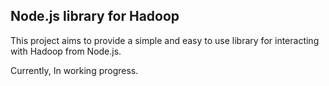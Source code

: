 ## Node.js library for Hadoop

This project aims to provide a simple and easy to use library for interacting with Hadoop from Node.js.

Currently, In working progress.